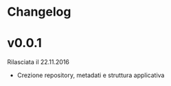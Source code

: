 Changelog
=========

v0.0.1
===

Rilasciata il 22.11.2016

- Crezione repository, metadati e struttura applicativa